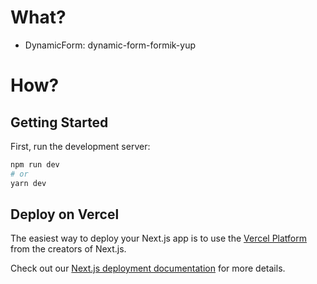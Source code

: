 # What?

- DynamicForm: dynamic-form-formik-yup

# How?

## Getting Started

First, run the development server:

```bash
npm run dev
# or
yarn dev
```

## Deploy on Vercel

The easiest way to deploy your Next.js app is to use the [Vercel Platform](https://vercel.com/new?utm_medium=default-template&filter=next.js&utm_source=create-next-app&utm_campaign=create-next-app-readme) from the creators of Next.js.

Check out our [Next.js deployment documentation](https://nextjs.org/docs/deployment) for more details.
